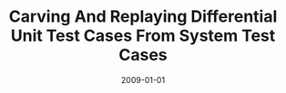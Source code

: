 ---
title: "Carving And Replaying Differential Unit Test Cases From System Test Cases"
date: 2009-01-01
venue: ""
paperurl: https://doi.org/10.1109/TSE.2008.103
authors: "Sebastian G Elbaum, Hui Nee Chin, Matthew B Dwyer and Matthew Jorde"
awards: ""
---
